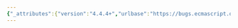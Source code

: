 ```yaml
---
{"_attributes":{"version":"4.4.4+","urlbase":"https://bugs.ecmascript.org/","maintainer":"dherman@mozilla.com"},"bug":{"bug_id":3108,"creation_ts":"2014-08-06 09:15:00 -0700","short_desc":"9.5.12 [[OwnPropertyKeys]] ( ) step 20.c can trip an assertion","delta_ts":"2014-08-25 08:29:26 -0700","product":"Draft for 6th Edition","component":"technical issue","version":"Rev 26: July 18, 2014 Draft","rep_platform":"All","op_sys":"All","bug_status":"RESOLVED","resolution":"FIXED","priority":"Normal","bug_severity":"enhancement","everconfirmed":true,"reporter":{"uid":"jorendorff","name":"Jason Orendorff"},"assigned_to":{"uid":"allen","name":"Allen Wirfs-Brock"},"long_desc":[{"commentid":9681,"comment_count":0,"who":{"uid":"jorendorff","name":"Jason Orendorff"},"bug_when":"2014-08-06 09:15:13 -0700","thetext":"Step 20.c. reads:\n>     c. Let desc the result of calling the [[GetOwnProperty]] internal method\n>        of target with argument key.\n\nBut the algorithm hasn't checked that key is a string or symbol."},{"commentid":9682,"comment_count":1,"who":{"uid":"allen","name":"Allen Wirfs-Brock"},"bug_when":"2014-08-06 10:45:18 -0700","thetext":"It's an invariant of [[OwnPropertyKeys]] that the List it returns only contains strings and symbols. Also the Proxy version of [[OwnPropertyKeys]] enforces that invariant.  So, the only way it could be violated would be if a native exotic object incorrectly implemented [[OwnPropertyKeys]]\n\nAt added an assert concerning the list values in 9.5.12 after the call that returns targetKeys.\n\nFixed in rev27 editor's draft"},{"commentid":9926,"comment_count":2,"who":{"uid":"allen","name":"Allen Wirfs-Brock"},"bug_when":"2014-08-25 08:29:26 -0700","thetext":"fixed in rev27 draft"}]}}
---
```


